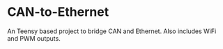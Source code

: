 # CAN-to-Ethernet
An Teensy based project to bridge CAN and Ethernet. Also includes WiFi and PWM outputs.
